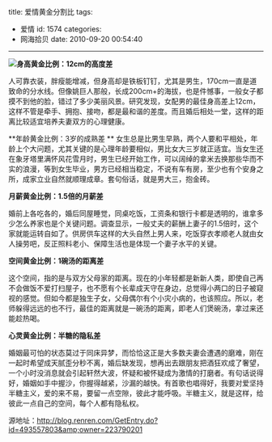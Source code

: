 title: 爱情黄金分割比
tags:
  - 爱情
id: 1574
categories:
  - 网海拾贝
date: 2010-09-20 00:54:40
---

**[![](http://a.kainy.cn/201010/xinsrc_38205050710168753029220.jpg)](http://a.kainy.cn/201010/xinsrc_38205050710168753029220.jpg)身高黄金比例：12cm的高度差**

人可靠衣装，胖瘦能增减，但身高却是铁板钉钉，尤其是男生，170cm一直是道致命的分水线。但像姚巨人那般，长成200cm+的海拔，也是件憾事，一般女子都摸不到他的脸，错过了多少美丽风景。研究发现，女配男的最佳身高差上12cm，这样不管是牵手、拥抱、接吻，都是最和谐的差度。而且婚后相处一堂，这样的距离比较适宜培养夫妻双方的心理健康。

**年龄黄金比例：3岁的成熟差
**
女生总是比男生早熟，两个人要和平相处，年龄上个大问题，尤其关键的是心理年龄要相似，男比女大三岁就正适宜。当女生还在象牙塔里满怀风花雪月时，男<!--more-->生已经开始工作，可以阔绰的拿米去换那些华而不实的浪漫，等到女生毕业，男方已经相当稳定，不说有车有房，至少也有个安身之所，成家立业自然就顺理成章。套句俗话，就是男大三，抱金砖。

**月薪黄金比例：1.5倍的月薪差**

婚前上各吃各的，婚后同屋睡觉，同桌吃饭，工资条和银行卡都是透明的，谁拿多少怎么养家也是个关键问题。调查显示，一般丈夫的薪酬上妻子的1.5倍时，这个家就能运转自如了。供房供车这样的大头自然上男人来，吃饭穿衣孝顺老人就由女人操劳吧，反正照料老小、保障生活也是体现一个妻子水平的关键。

**空间黄金比例：1碗汤的距离差**

这个空间，指的是与双方父母家的距离。现在的小年轻都是新新人类，即使自己再不会做饭不爱打扫屋子，也不愿有个长辈成天守在身边，总觉得小两口的日子被窥视的感觉。但如今都是独生子女，父母偶尔有个小灾小病的，也该照应。所以，老师躲得远远的也不行，最佳的距离就是一碗汤的距离，即老人们煲碗汤，拿过来还能趁热喝。

**心灵黄金比例：半糖的隐私差**

婚姻最可怕的状态莫过于同床异梦，而恰恰这正是大多数夫妻会遭遇的磨难，刚在一起时希望成天腻歪分秒不离，婚后缺发现，想再出去跟朋友把酒狂欢成了奢望，一个小时没消息就会引起轩然大波，怀疑和被怀疑成为激情的打磨者。有句话说得好，婚姻如手中握沙，你握得越紧，沙漏的越快。有首歌也唱得好，我要对爱坚持半糖主义，爱的来不易，要留一点空隙，彼此才能呼吸。半糖主义，就是这样，给彼此一点自己的空间，每个人都有隐私权。

源地址：http://blog.renren.com/GetEntry.do?id=493557803&amp;owner=223790201